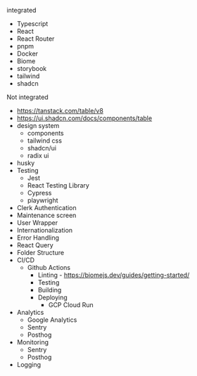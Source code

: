 integrated
- Typescript
- React
- React Router
- pnpm
- Docker
- Biome
- storybook
- tailwind
- shadcn

Not integrated
- https://tanstack.com/table/v8
- https://ui.shadcn.com/docs/components/table
- design system
    - components
    - tailwind css
    - shadcn/ui
    - radix ui
- husky
- Testing
    - Jest
    - React Testing Library
    - Cypress
    - playwright
- Clerk Authentication
- Maintenance screen
- User Wrapper
- Internationalization
- Error Handling
- React Query
- Folder Structure
- CI/CD
    - Github Actions
      - Linting - https://biomejs.dev/guides/getting-started/
      - Testing
      - Building
      - Deploying
        - GCP Cloud Run
- Analytics
    - Google Analytics
    - Sentry
    - Posthog
- Monitoring
    - Sentry
    - Posthog
- Logging